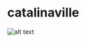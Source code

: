 # catalinaville
![alt text](https://github.com/Madi7/catalinaville/blob/master/tools/cover.jpg?raw=true)
